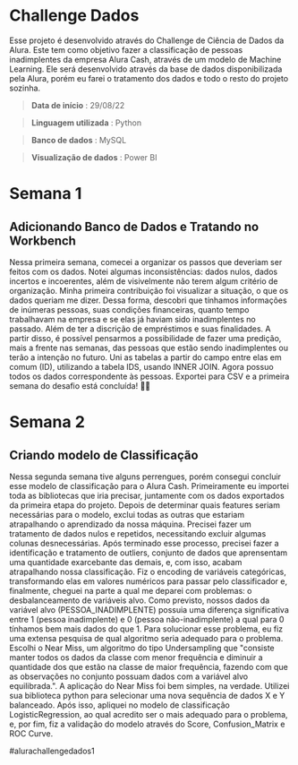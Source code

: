 # Challenge Dados
Esse projeto é desenvolvido através do Challenge de Ciência de Dados da Alura. 
Este tem como objetivo fazer a classificação de pessoas inadimplentes da empresa Alura Cash, através de um modelo de Machine Learning.
Ele será desenvolvido através da base de dados disponibilizada pela Alura, porém eu farei o tratamento dos dados e todo o resto do projeto sozinha.

> **Data de início** : 29/08/22 

> **Linguagem utilizada** : Python 

> **Banco de dados** : MySQL

> **Visualização de dados** : Power BI

# Semana 1
## Adicionando Banco de Dados e Tratando no Workbench 

Nessa primeira semana, comecei a organizar os passos que deveriam ser feitos com os dados. Notei algumas inconsistências: dados nulos, dados incertos e incoerentes, além de visivelmente não terem algum critério de organização. 
Minha primeira contribuição foi visualizar a situação, o que os dados queriam me dizer. Dessa forma, descobri que tínhamos informações de inúmeras pessoas, suas condições financeiras, quanto tempo trabalhavam na empresa e se elas já haviam sido inadimplentes no passado. Além de ter a discrição de empréstimos e suas finalidades.
A partir disso, é possível pensarmos a possibilidade de fazer uma predição, mais a frente nas semanas, das pessoas que estão sendo inadimplentes ou terão a intenção no futuro.
Uni as tabelas a partir do campo entre elas em comum (ID), utilizando a tabela IDS, usando INNER JOIN. Agora possuo todos os dados correspondente às pessoas. Exportei para CSV e a primeira semana do desafio está concluída! 🚀🔥 

# Semana 2
## Criando modelo de Classificação 
Nessa segunda semana tive alguns perrengues, porém consegui concluir esse modelo de classificação para o Alura Cash. Primeiramente eu importei toda as bibliotecas que iria precisar, juntamente com os dados exportados da primeira etapa do projeto. Depois de determinar quais features seriam necessárias para o modelo, exclui todas as outras que estariam atrapalhando o aprendizado da nossa máquina. Precisei fazer um tratamento de dados nulos e repetidos, necessitando excluir algumas colunas desnecessárias. Após terminado esse processo, precisei fazer a identificação e tratamento de outliers, conjunto de dados que aprensentam uma quantidade exarcebante das demais, e, com isso, acabam atrapalhando nossa classificação. Fiz o encoding de variáveis categóricas, transformando elas em valores numéricos para passar pelo classificador e, finalmente, cheguei na parte a qual me deparei com problemas: o desbalanceamento de variáveis alvo. Como previsto, nossos dados da variável alvo (PESSOA_INADIMPLENTE) possuia uma diferença significativa entre 1 (pessoa inadimplente) e 0 (pessoa não-inadimplente) a qual para 0 tínhamos bem mais dados do que 1. Para solucionar esse problema, eu fiz uma extensa pesquisa de qual algoritmo seria adequado para o problema. Escolhi o Near Miss, um algoritmo do tipo Undersampling que "consiste manter todos os dados da classe com menor frequência e diminuir a quantidade dos que estão na classe de maior frequência, fazendo com que as observações no conjunto possuam dados com a variável alvo equilibrada.". A aplicação do Near Miss foi bem simples, na verdade. Utilizei sua biblioteca python para selecionar uma nova sequência de dados X e Y balanceado. Após isso, apliquei no modelo de classificação LogisticRegression, ao qual acredito ser o mais adequado para o problema, e, por fim, fiz a validação do modelo através do Score, Confusion_Matrix e ROC Curve.

#alurachallengedados1
